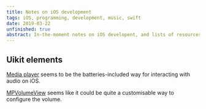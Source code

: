 ```yaml
---
title: Notes on iOS development
tags: iOS, programming, development, music, swift
date: 2019-03-22
unfinished: true
abstract: In-the-moment notes on iOS developent, and lists of resources.
---
```


## Uikit elements

[Media player](https://developer.apple.com/documentation/mediaplayer) seems to be the batteries-included way for interacting with audio on iOS.

[MPVolumeView](https://developer.apple.com/documentation/mediaplayer/mpvolumeview#1661953) seems like it could be quite a customisable way to configure the volume.
